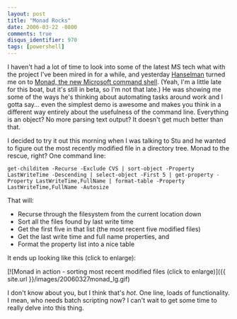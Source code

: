 ```yaml
---
layout: post
title: "Monad Rocks"
date: 2006-03-22 -0800
comments: true
disqus_identifier: 970
tags: [powershell]
---
```

I haven't had a lot of time to look into some of the latest MS tech what
with the project I've been mired in for a while, and yesterday
[Hanselman](http://www.hanselman.com/blog/) turned me on to [Monad, the
new Microsoft command
shell](http://www.microsoft.com/technet/scriptcenter/hubs/msh.mspx).
(Yeah, I'm a little late for this boat, but it's still in beta, so I'm
not that late.) He was showing me some of the ways he's thinking about
automating tasks around work and I gotta say... even the simplest demo
is awesome and makes you think in a different way entirely about the
usefulness of the command line. Everything is an object? No more parsing
text output? It doesn't get much better than that.

 I decided to try it out this morning when I was talking to Stu and he
wanted to figure out the most recently modified file in a directory
tree. Monad to the rescue, right? One command line:

`get-childitem -Recurse -Exclude CVS | sort-object -Property LastWriteTime -Descending | select-object -First 5 | get-property -Property LastWriteTime,FullName | format-table -Property LastWriteTime,FullName -Autosize`

 That will:

-   Recurse through the filesystem from the current location down
-   Sort all the files found by last write time
-   Get the first five in that list (the most recent five modified
    files)
-   Get the last write time and full name properties, and
-   Format the property list into a nice table



 It ends up looking like this (click to enlarge):

 [![Monad in action - sorting most recent modified files (click to
enlarge)]({{ site.url }}/images/20060327monad_lg.gif)

 I don't know about you, but I think that's *hot*. One line, loads of
functionality. I mean, who needs batch scripting now? I can't wait to
get some time to really delve into this thing.

